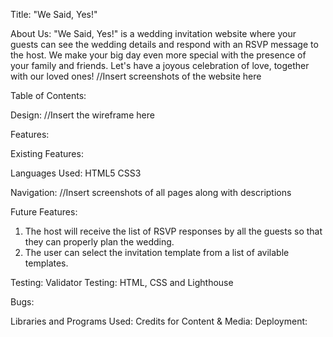 Title: 
"We Said, Yes!"

About Us: 
"We Said, Yes!" is a wedding invitation website where your guests can see the wedding details and respond with an RSVP message to the host.
We make your big day even more special with the presence of your family and friends. Let's have a joyous celebration of love, together with our loved ones!
//Insert screenshots of the website here

Table of Contents:

Design:
//Insert the wireframe here

Features:

Existing Features:

Languages Used:
HTML5
CSS3

Navigation:
//Insert screenshots of all pages along with descriptions

Future Features:
1. The host will receive the list of RSVP responses by all the guests so that they can properly plan the wedding.
2. The user can select the invitation template from a list of avilable templates.

Testing:
Validator Testing: HTML, CSS and Lighthouse

Bugs:

Libraries and Programs Used:
Credits for Content & Media:
Deployment: